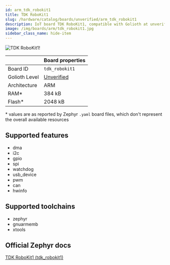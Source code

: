 ```yaml
---
id: arm_tdk_robokit1
title: TDK RoboKit1
slug: /hardware/catalog/boards/unverified/arm_tdk_robokit1
description: IoT board TDK RoboKit1, compatible with Golioth at unverified level.
image: /img/boards/arm/tdk_robokit1.jpg
sidebar_class_name: hide-item
---
```


[//]: # (This is an auto-generated file, do not edit! Changes to it will be lost upon re-generation)

![TDK RoboKit1!](/img/boards/arm/tdk_robokit1.jpg "TDK RoboKit1")

|                | Board properties     |
| -------------  | -------------------- |
| Board ID       | `tdk_robokit1` |
| Golioth Level  | [Unverified](/hardware#unverified-boards) |
| Architecture   | ARM |
| RAM*           | 384 kB |
| Flash*         | 2048 kB |

\* values are as reported by Zephyr `.yaml` board files, which don't represent the overall available resources



## Supported features

* dma
* i2c
* gpio
* spi
* watchdog
* usb_device
* pwm
* can
* hwinfo

## Supported toolchains

* zephyr
* gnuarmemb
* xtools

## Official Zephyr docs

[TDK RoboKit1 (tdk_robokit1)](https://docs.zephyrproject.org/latest/boards/arm/tdk_robokit1/doc/index.html)
